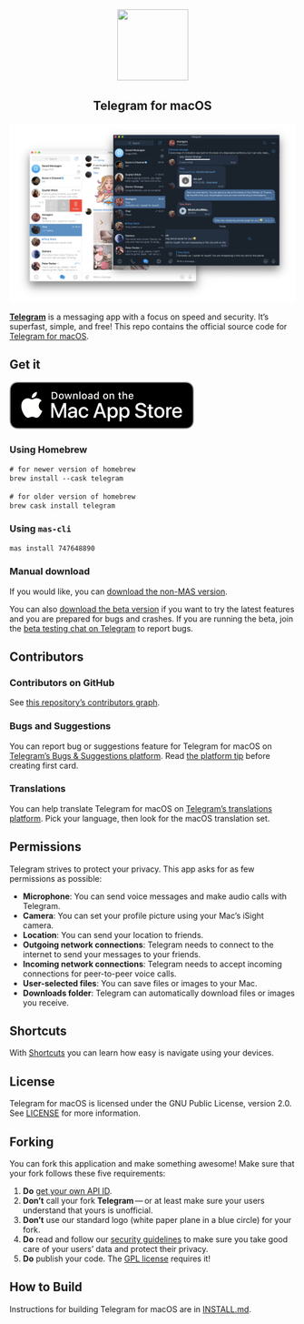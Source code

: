 <div align="center">
  <img src="Telegram-Mac/Assets.xcassets/AppIcon.appiconset/Logo_1024.png"
      width="125" 
      height="125">
  
  <h2 align="center">Telegram for macOS</h2>
</div>

![Telegram macOS screenshot](images/tg.png)

[**Telegram**](https://telegram.org) is a messaging app with a focus on speed and security. It’s superfast, simple, and free! This repo contains the official source code for [Telegram for macOS](https://macos.telegram.org/).

## Get it

[![Download on the Mac App Store](images/mas_badge.png)](https://itunes.apple.com/us/app/telegram/id747648890?mt=12)


### Using Homebrew

```
# for newer version of homebrew
brew install --cask telegram

# for older version of homebrew
brew cask install telegram
```

### Using `mas-cli`

```
mas install 747648890
```

### Manual download

If you would like, you can [download the non-MAS version](https://telegram.org/dl/macos).

You can also [download the beta version](https://telegram.org/dl/macos/beta) if you want to try the latest features and you are prepared for bugs and crashes. If you are running the beta, join the [beta testing chat on Telegram](https://t.me/macswift) to report bugs.

## Contributors

### Contributors on GitHub
See [this repository’s contributors graph](https://github.com/overtake/TelegramSwift/graphs/contributors).

### Bugs and Suggestions
You can report bug or suggestions feature for Telegram for macOS on [Telegram’s Bugs & Suggestions platform](https://bugs.telegram.org). Read [the platform tip](https://bugs.telegram.org/c/746) before creating first card.

### Translations
You can help translate Telegram for macOS on [Telegram’s translations platform](https://translations.telegram.org). Pick your language, then look for the macOS translation set.

<!--### Third-party libraries-->
<!--See [LIBRARIES](LIBRARIES.md).-->

## Permissions
Telegram strives to protect your privacy.  This app asks for as few permissions as possible:

* **Microphone**: You can send voice messages and make audio calls with Telegram.
* **Camera**: You can set your profile picture using your Mac’s iSight camera.
* **Location**: You can send your location to friends.
* **Outgoing network connections**: Telegram needs to connect to the internet to send your messages to your friends.
* **Incoming network connections**: Telegram needs to accept incoming connections for peer-to-peer voice calls.
* **User-selected files**: You can save files or images to your Mac.
* **Downloads folder**: Telegram can automatically download files or images you receive.

## Shortcuts
With [Shortcuts](https://github.com/overtake/TelegramSwift/wiki) you can learn how easy is navigate using your devices.

## License
Telegram for macOS is licensed under the GNU Public License, version 2.0. See [LICENSE](LICENSE) for more information.

## Forking
You can fork this application and make something awesome! Make sure that your fork follows these five requirements:

1. **Do** [get your own API ID](https://core.telegram.org/api/obtaining_api_id).
2. **Don’t** call your fork **Telegram** — or at least make sure your users understand that yours is unofficial.
3. **Don’t** use our standard logo (white paper plane in a blue circle) for your fork.
3. **Do** read and follow our [security guidelines](https://core.telegram.org/mtproto/security_guidelines) to make sure you take good care of your users’ data and protect their privacy.
4. **Do** publish your code. The [GPL license](LICENSE) requires it!

## How to Build

Instructions for building Telegram for macOS are in [INSTALL.md](INSTALL.md).
